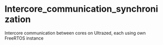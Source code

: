 # Intercore_communication_synchronization
Intercore communication between cores on Ultrazed, each using own FreeRTOS instance

